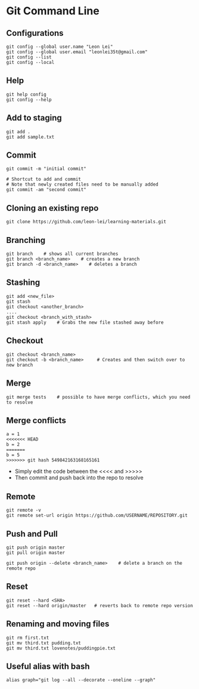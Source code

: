 # Git Command Line

## Configurations
```
git config --global user.name "Leon Lei"
git config --global user.email "leonlei35t@gmail.com"
git config --list
git config --local
```

## Help
```
git help config
git config --help
```

## Add to staging
```
git add .
git add sample.txt
```

## Commit
```
git commit -m "initial commit"

# Shortcut to add and commit
# Note that newly created files need to be manually added
git commit -am "second commit"
```

## Cloning an existing repo
```
git clone https://github.com/leon-lei/learning-materials.git
```

## Branching
```
git branch    # shows all current branches
git branch <branch_name>    # creates a new branch
git branch -d <branch_name>    # deletes a branch
```

## Stashing
```
git add <new_file>
git stash
git checkout <another_branch>
....
git checkout <branch_with_stash>
git stash apply    # Grabs the new file stashed away before
```

## Checkout
```
git checkout <branch_name>
git checkout -b <branch_name>     # Creates and then switch over to new branch
```

## Merge
```
git merge tests    # possible to have merge conflicts, which you need to resolve
```

## Merge conflicts
```
a = 1
<<<<<<< HEAD
b = 2
=======
b = 5
>>>>>>> git hash 549842163168165161
```

* Simply edit the code between the <<<< and >>>>> 
* Then commit and push back into the repo to resolve

## Remote
```
git remote -v
git remote set-url origin https://github.com/USERNAME/REPOSITORY.git
```

## Push and Pull
```
git push origin master
git pull origin master

git push origin --delete <branch_name>    # delete a branch on the remote repo
```

## Reset
```
git reset --hard <SHA>
git reset --hard origin/master   # reverts back to remote repo version
```

## Renaming and moving files
```
git rm first.txt
git mv third.txt pudding.txt
git mv third.txt lovenotes/puddingpie.txt
```

## Useful alias with bash
```
alias graph="git log --all --decorate --oneline --graph"
```